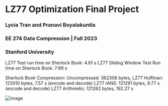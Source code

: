# LZ77 Optimization Final Project
### Lycia Tran and Pranavi Boyalakuntla
### EE 274 Data Compression | Fall 2023 
### Stanford University

LZ77 Test run time on Sherlock Book: 4.61 s
LZ77 Sliding Window Test Run time on Sherlock Book: 7:89 s

Sherlock Book Compression:
Uncompressed: 362308 bytes, 
LZ77 Huffman: 123010 bytes, 7.57 s (encode and decode)
LZ77 rANS: 121291 bytes, 9.77 s (encode and decode)
LZ77 Arithmetic: 121262 bytes, 192.27 s

![image](https://github.com/lyciat/EE274_FinalProject/assets/42846542/9ce508b2-7430-4eac-8659-e19df2493663)

